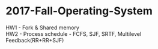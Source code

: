 # 2017-Fall-Operating-System
HW1 - Fork & Shared memory <br>
HW2 - Process schedule - FCFS, SJF, SRTF, Multilevel Feedback(RR+RR+SJF)
